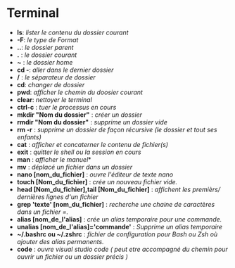 # Terminal

- **ls**: *lister le contenu du dossier courant*
- **-F**: *le type de Format*
- **..**: *le dossier parent*
- **.** : *le dossier courant*
- **~** : *le dossier home*
- **cd -**: *aller dans le dernier dossier*
- **/** : *le séparateur de dossier*
- **cd**: *changer de dossier*
- **pwd**: *afficher le chemin du doosier courant*
- **clear**: *nettoyer le terminal*
- **ctrl-c** : *tuer le processus en cours*
- **mkdir "Nom du dossier"** : *créer un dossier*
- **rmdir "Nom du dossier"** : *supprime un dossier vide*
- **rm -r** : *supprime un dossier de façon récursive (le dossier et tout ses enfants)*
- **cat** : *afficher et concaterner le contenu de fichier(s)*
- **exit** : *quitter le shell ou la session en cours*
- **man** : *afficher le manuel**
- **mv** : *déplacé un fichier dans un dossier*
- **nano [nom_du_fichier]** : *ouvre l'éditeur de texte nano*
- **touch [Nom_du_fichier]** : *crée un nouveau fichier vide.*
- **head [Nom_du_fichier],tail [Nom_du_fichier]** : *affichent les premièrs/ dernières lignes d'un fichier*
- **grep 'texte' [nom_du_fichier]** : *recherche une chaine de caractères dans un fichier =.*
- **alias [nom_de_l'alias]** : *crée un alias temporaire pour une commande.*
- **unalias [nom_de_l'alias]='commande'** : *Supprime un alias temporaire*
- **~/.bashrc ou ~/.zshrc** : *fichier de configuration pour Bash ou Zsh où ajouter des alias permanents.*
- **code** : *ouvre visual studio code ( peut etre accompagné du chemin pour ouvrir un fichier ou un dossier précis )*